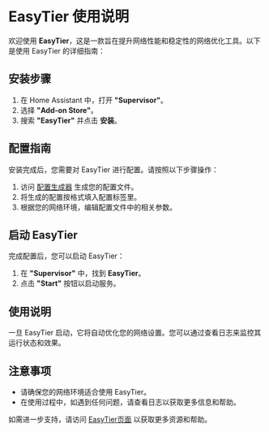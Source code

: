 # EasyTier 使用说明

欢迎使用 **EasyTier**，这是一款旨在提升网络性能和稳定性的网络优化工具。以下是使用 EasyTier 的详细指南：

## 安装步骤

1. 在 Home Assistant 中，打开 **"Supervisor"**。
2. 选择 **"Add-on Store"**。
3. 搜索 **"EasyTier"** 并点击 **安装**。

## 配置指南

安装完成后，您需要对 EasyTier 进行配置。请按照以下步骤操作：

1. 访问 [配置生成器](https://easytier.cn/web/index.html#/config_generator) 生成您的配置文件。
2. 将生成的配置按格式填入配置标签里。
3. 根据您的网络环境，编辑配置文件中的相关参数。

## 启动 EasyTier

完成配置后，您可以启动 EasyTier：

1. 在 **"Supervisor"** 中，找到 **EasyTier**。
2. 点击 **"Start"** 按钮以启动服务。

## 使用说明

一旦 EasyTier 启动，它将自动优化您的网络设置。您可以通过查看日志来监控其运行状态和效果。

## 注意事项

- 请确保您的网络环境适合使用 EasyTier。
- 在使用过程中，如遇到任何问题，请查看日志以获取更多信息和帮助。

如需进一步支持，请访问 [EasyTier页面](https://easytier.cn/) 以获取更多资源和帮助。
